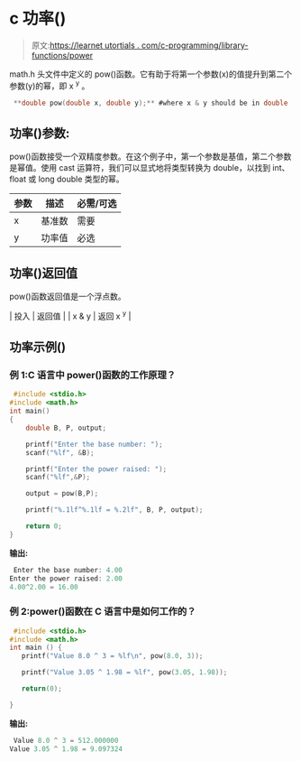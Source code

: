 # c 功率()

> 原文:[https://learnet utortials . com/c-programming/library-functions/power](https://learnetutorials.com/c-programming/library-functions/pow)

math.h 头文件中定义的 pow()函数。它有助于将第一个参数(x)的值提升到第二个参数(y)的幂，即 x <sup>y</sup> 。

```c
 **double pow(double x, double y);** #where x & y should be in double 

```

## 功率()参数:

pow()函数接受一个双精度参数。在这个例子中，第一个参数是基值，第二个参数是幂值。使用 cast 运算符，我们可以显式地将类型转换为 double，以找到 int、float 或 long double 类型的幂。

| 参数 | 描述 | 必需/可选 |
| --- | --- | --- |
| x | 基准数 | 需要 |
| y | 功率值 | 必选 |

## 功率()返回值

pow()函数返回值是一个浮点数。

| 投入 | 返回值 |
| x & y | 返回 x <sup>y</sup> |

## 功率示例()

### 例 1:C 语言中 power()函数的工作原理？

```c
 #include <stdio.h>
#include <math.h>
int main()
{
    double B, P, output;

    printf("Enter the base number: ");
    scanf("%lf", &B);

    printf("Enter the power raised: ");
    scanf("%lf",&P);

    output = pow(B,P);

    printf("%.1lf^%.1lf = %.2lf", B, P, output);

    return 0;
} 

```

**输出:**

```c
 Enter the base number: 4.00
Enter the power raised: 2.00
4.00^2.00 = 16.00 
```

### 例 2:power()函数在 C 语言中是如何工作的？

```c
 #include <stdio.h>
#include <math.h>
int main () {
   printf("Value 8.0 ^ 3 = %lf\n", pow(8.0, 3));

   printf("Value 3.05 ^ 1.98 = %lf", pow(3.05, 1.98));

   return(0);

} 

```

**输出:**

```c
 Value 8.0 ^ 3 = 512.000000
Value 3.05 ^ 1.98 = 9.097324 
```